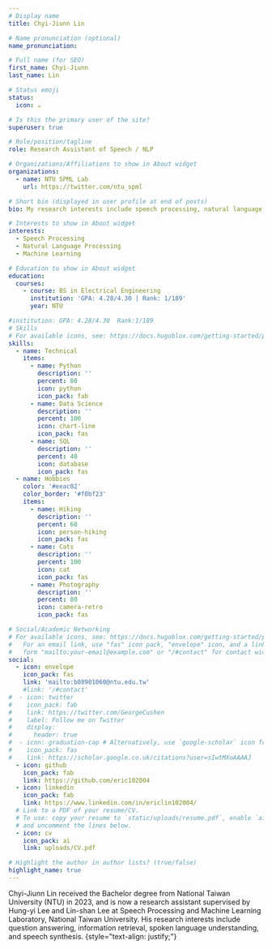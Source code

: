 ```yaml
---
# Display name
title: Chyi-Jiunn Lin

# Name pronunciation (optional)
name_pronunciation: 

# Full name (for SEO)
first_name: Chyi-Jiunn
last_name: Lin

# Status emoji
status:
  icon: ☕️

# Is this the primary user of the site?
superuser: true

# Role/position/tagline
role: Research Assistant of Speech / NLP

# Organizations/Affiliations to show in About widget
organizations:
  - name: NTU SPML Lab
    url: https://twitter.com/ntu_spml

# Short bio (displayed in user profile at end of posts)
bio: My research interests include speech processing, natural language processing and machine learning.

# Interests to show in About widget
interests:
  - Speech Processing
  - Natural Language Processing
  - Machine Learning

# Education to show in About widget
education:
  courses:
    - course: BS in Electrical Engineering
      institution: 'GPA: 4.28/4.30 | Rank: 1/189'
      year: NTU

#institution: GPA: 4.28/4.30  Rank:1/189
# Skills
# For available icons, see: https://docs.hugoblox.com/getting-started/page-builder/#icons
skills:
  - name: Technical
    items:
      - name: Python
        description: ''
        percent: 80
        icon: python
        icon_pack: fab
      - name: Data Science
        description: ''
        percent: 100
        icon: chart-line
        icon_pack: fas
      - name: SQL
        description: ''
        percent: 40
        icon: database
        icon_pack: fas
  - name: Hobbies
    color: '#eeac02'
    color_border: '#f0bf23'
    items:
      - name: Hiking
        description: ''
        percent: 60
        icon: person-hiking
        icon_pack: fas
      - name: Cats
        description: ''
        percent: 100
        icon: cat
        icon_pack: fas
      - name: Photography
        description: ''
        percent: 80
        icon: camera-retro
        icon_pack: fas

# Social/Academic Networking
# For available icons, see: https://docs.hugoblox.com/getting-started/page-builder/#icons
#   For an email link, use "fas" icon pack, "envelope" icon, and a link in the
#   form "mailto:your-email@example.com" or "/#contact" for contact widget.
social:
  - icon: envelope
    icon_pack: fas
    link: 'mailto:b08901060@ntu.edu.tw'
    #link: '/#contact'
#  - icon: twitter
#    icon_pack: fab
#    link: https://twitter.com/GeorgeCushen
#    label: Follow me on Twitter
#    display:
#      header: true
#  - icon: graduation-cap # Alternatively, use `google-scholar` icon from `ai` icon pack
#    icon_pack: fas
#    link: https://scholar.google.co.uk/citations?user=sIwtMXoAAAAJ
  - icon: github
    icon_pack: fab
    link: https://github.com/eric102004
  - icon: linkedin
    icon_pack: fab
    link: https://www.linkedin.com/in/ericlin102004/
  # Link to a PDF of your resume/CV.
  # To use: copy your resume to `static/uploads/resume.pdf`, enable `ai` icons in `params.yaml`,
  # and uncomment the lines below.
  - icon: cv
    icon_pack: ai
    link: uploads/CV.pdf

# Highlight the author in author lists? (true/false)
highlight_name: true
---
```


Chyi-Jiunn Lin received the Bachelor degree from National Taiwan University (NTU) in 2023, and is now a research assistant supervised by Hung-yi Lee and Lin-shan Lee at Speech Processing and Machine Learning Laboratory, National Taiwan University. His research interests include question answering, information retrieval, spoken language understanding, and speech synthesis.
{style="text-align: justify;"}
